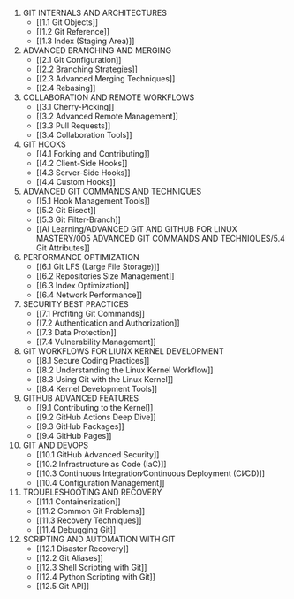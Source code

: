 1. GIT INTERNALS AND ARCHITECTURES
	- [[1.1 Git Objects]]
	- [[1.2 Git Reference]]
	- [[1.3 Index (Staging Area)]]
2. ADVANCED BRANCHING AND MERGING
	- [[2.1 Git Configuration]]
	- [[2.2 Branching Strategies]]
	- [[2.3 Advanced Merging Techniques]]
	- [[2.4 Rebasing]]
3. COLLABORATION AND REMOTE WORKFLOWS
	- [[3.1 Cherry-Picking]]
	- [[3.2 Advanced Remote Management]]
	- [[3.3 Pull Requests]]
	- [[3.4 Collaboration Tools]]
4. GIT HOOKS
	- [[4.1 Forking and Contributing]]
	- [[4.2 Client-Side Hooks]]
	- [[4.3 Server-Side Hooks]]
	- [[4.4 Custom Hooks]]
5. ADVANCED GIT COMMANDS AND TECHNIQUES
	- [[5.1 Hook Management Tools]]
	- [[5.2 Git Bisect]]
	- [[5.3 Git Filter-Branch]]
	- [[AI Learning/ADVANCED GIT AND GITHUB FOR LINUX MASTERY/005 ADVANCED GIT COMMANDS AND TECHNIQUES/5.4 Git Attributes]]
6. PERFORMANCE OPTIMIZATION
	- [[6.1 Git LFS (Large File Storage)]]
	- [[6.2 Repositories Size Management]]
	- [[6.3 Index Optimization]]
	- [[6.4 Network Performance]]
7. SECURITY BEST PRACTICES
	- [[7.1 Profiting Git Commands]]
	- [[7.2 Authentication and Authorization]]
	- [[7.3 Data Protection]]
	- [[7.4 Vulnerability Management]]
8. GIT WORKFLOWS FOR LIUNX KERNEL DEVELOPMENT
	- [[8.1 Secure Coding Practices]]
	- [[8.2 Understanding the Linux Kernel Workflow]]
	- [[8.3 Using Git with the Linux Kernel]]
	- [[8.4 Kernel Development Tools]]
9. GITHUB ADVANCED FEATURES
	- [[9.1 Contributing to the Kernel]]
	- [[9.2 GitHub Actions Deep Dive]]
	- [[9.3 GitHub Packages]]
	- [[9.4 GitHub Pages]]
10. GIT AND DEVOPS
	- [[10.1 GitHub Advanced Security]]
	- [[10.2 Infrastructure as Code (IaC)]]
	- [[10.3 Continuous Integration⁄Continuous Deployment (CI⁄CD)]]
	- [[10.4 Configuration Management]]
11. TROUBLESHOOTING AND RECOVERY
	- [[11.1 Containerization]]
	- [[11.2 Common Git Problems]]
	- [[11.3 Recovery Techniques]]
	- [[11.4 Debugging Git]]
12. SCRIPTING AND AUTOMATION WITH GIT
	- [[12.1 Disaster Recovery]]
	- [[12.2 Git Aliases]]
	- [[12.3 Shell Scripting with Git]]
	- [[12.4 Python Scripting with Git]]
	- [[12.5 Git API]]
